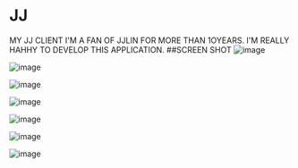 # JJ
MY JJ CLIENT
I'M A FAN OF JJLIN FOR MORE THAN 1OYEARS.
I'M REALLY HAHHY TO DEVELOP THIS APPLICATION.
##SCREEN SHOT 
![image](https://github.com/adamin1990/JJ/raw/master/art/1.png)

![image](https://github.com/adamin1990/JJ/raw/master/art/2.png)

![image](https://github.com/adamin1990/JJ/raw/master/art/3.png)

![image](https://github.com/adamin1990/JJ/raw/master/art/4.png)

![image](https://github.com/adamin1990/JJ/raw/master/art/5.png)

![image](https://github.com/adamin1990/JJ/raw/master/art/6.png)

![image](https://github.com/adamin1990/JJ/raw/master/art/7.png)

